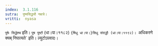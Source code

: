 ```yaml
---
index:  3.1.116
sutra:  पुष्यसिद्ध्यौ नक्षत्रे।
vritti:  nyasa
---
```


`पुषेः सिद्धेश्च` इति। `पुष पुष्टौ` (धा।पा।११८२) `{षिधु धा।पा।}सिधु संराद्धौ (धा।पा।११९२)। `अधिकरणे क्यब् निपात्यते` इति। ल्युटोऽपवादः।
